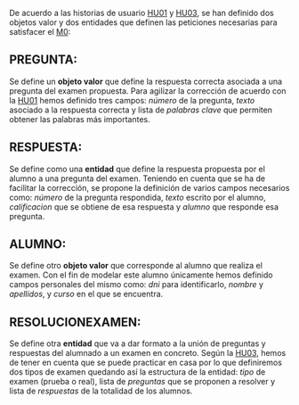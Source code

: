 De acuerdo a las historias de usuario [HU01](https://github.com/danielsp13/SuperCatch/blob/main/docs/user-stories.md#black_nib-hu01-dolores-quiere-agilizar-la-tarea-de-correcci%C3%B3n-de-ex%C3%A1menes) y [HU03](https://github.com/danielsp13/SuperCatch/blob/main/docs/user-stories.md#black_nib-hu03-irene-necesita-entrenar-para-sus-ex%C3%A1menes), se han definido dos objetos valor y dos entidades que definen las peticiones necesarias para satisfacer el [M0](https://github.com/danielsp13/SuperCatch/blob/main/docs/milestones.md#checkered_flag-m0-representaci%C3%B3n-inicial-del-modelo-definici%C3%B3n-de-entidades-a-trav%C3%A9s-de-clases):

## PREGUNTA:
Se define un **objeto valor** que define la respuesta correcta asociada a una pregunta del examen propuesta. Para agilizar la corrección de acuerdo con la [HU01](https://github.com/danielsp13/SuperCatch/blob/main/docs/user-stories.md#black_nib-hu01-dolores-quiere-agilizar-la-tarea-de-correcci%C3%B3n-de-ex%C3%A1menes) hemos definido tres campos: *número* de la pregunta, *texto* asociado a la respuesta correcta y lista de *palabras clave* que permiten obtener las palabras más importantes.

## RESPUESTA:
Se define como una **entidad** que define la respuesta propuesta por el alumno a una pregunta del examen. Teniendo en cuenta que se ha de facilitar la corrección, se propone la definición de varios campos necesarios como: *número* de la pregunta respondida, *texto* escrito por el alumno, *calificacion* que se obtiene de esa respuesta y *alumno* que responde esa pregunta.

## ALUMNO:
Se define otro **objeto valor** que corresponde al alumno que realiza el examen. Con el fin de modelar este alumno únicamente hemos definido campos personales del mismo como: *dni* para identificarlo, *nombre* y *apellidos*, y *curso* en el que se encuentra.

## RESOLUCIONEXAMEN:
Se define otra **entidad** que va a dar formato a la unión de preguntas y respuestas del alumnado a un examen en concreto. Según la [HU03](https://github.com/danielsp13/SuperCatch/blob/main/docs/user-stories.md#black_nib-hu03-irene-necesita-entrenar-para-sus-ex%C3%A1menes), hemos de tener en cuenta que se puede practicar en casa por lo que definiremos dos tipos de examen quedando así la estructura de la entidad: *tipo* de examen (prueba o real), lista de *preguntas* que se proponen a resolver y lista de *respuestas* de la totalidad de los alumnos.
